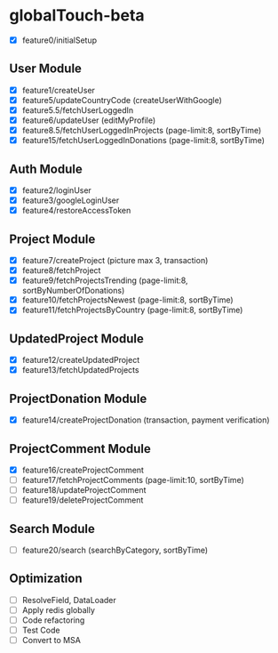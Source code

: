 # globalTouch-beta

- [x] feature0/initialSetup

## User Module

- [x] feature1/createUser
- [x] feature5/updateCountryCode (createUserWithGoogle)
- [x] feature5.5/fetchUserLoggedIn
- [x] feature6/updateUser (editMyProfile)
- [x] feature8.5/fetchUserLoggedInProjects (page-limit:8, sortByTime)
- [x] feature15/fetchUserLoggedInDonations (page-limit:8, sortByTime)

## Auth Module

- [x] feature2/loginUser
- [x] feature3/googleLoginUser
- [x] feature4/restoreAccessToken

## Project Module

- [x] feature7/createProject (picture max 3, transaction)
- [x] feature8/fetchProject
- [x] feature9/fetchProjectsTrending (page-limit:8, sortByNumberOfDonations)
- [x] feature10/fetchProjectsNewest (page-limit:8, sortByTime)
- [x] feature11/fetchProjectsByCountry (page-limit:8, sortByTime)

## UpdatedProject Module

- [x] feature12/createUpdatedProject
- [x] feature13/fetchUpdatedProjects

## ProjectDonation Module

- [x] feature14/createProjectDonation (transaction, payment verification)

## ProjectComment Module

- [x] feature16/createProjectComment
- [ ] feature17/fetchProjectComments (page-limit:10, sortByTime)
- [ ] feature18/updateProjectComment
- [ ] feature19/deleteProjectComment

## Search Module

- [ ] feature20/search (searchByCategory, sortByTime)

## Optimization

- [ ] ResolveField, DataLoader
- [ ] Apply redis globally
- [ ] Code refactoring
- [ ] Test Code
- [ ] Convert to MSA
